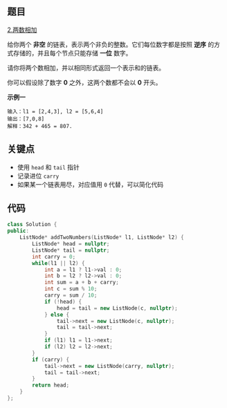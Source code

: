 ## 题目

[2.两数相加](https://leetcode-cn.com/problems/add-two-numbers/)

给你两个 **非空** 的链表，表示两个非负的整数。它们每位数字都是按照 **逆序** 的方式存储的，并且每个节点只能存储 **一位** 数字。

请你将两个数相加，并以相同形式返回一个表示和的链表。

你可以假设除了数字 **0** 之外，这两个数都不会以 **0** 开头。

**示例一**

```
输入：l1 = [2,4,3], l2 = [5,6,4]
输出：[7,0,8]
解释：342 + 465 = 807.
```

## 关键点

- 使用 `head` 和 `tail` 指针
- 记录进位 `carry`
- 如果某一个链表用尽，对应值用 `0` 代替，可以简化代码

## 代码

```c++
class Solution {
public:
    ListNode* addTwoNumbers(ListNode* l1, ListNode* l2) {
        ListNode* head = nullptr;
        ListNode* tail = nullptr;
        int carry = 0;
        while(l1 || l2) {
            int a = l1 ? l1->val : 0;
            int b = l2 ? l2->val : 0;
            int sum = a + b + carry;
            int c = sum % 10;
            carry = sum / 10;
            if (!head) {
                head = tail = new ListNode(c, nullptr);
            } else {
                tail->next = new ListNode(c, nullptr);
                tail = tail->next;
            }
            if (l1) l1 = l1->next;
            if (l2) l2 = l2->next;
        }
        if (carry) {
            tail->next = new ListNode(carry, nullptr);
            tail = tail->next;
        }
        return head;
    }
};
```